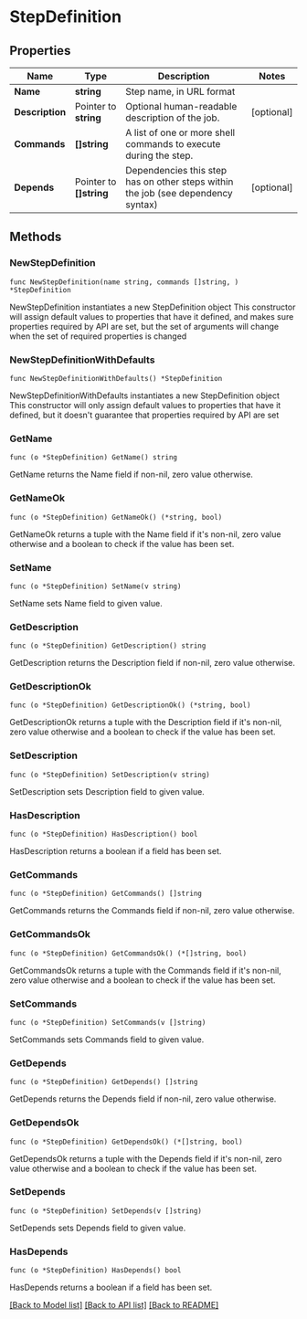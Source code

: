 # StepDefinition

## Properties

Name | Type | Description | Notes
------------ | ------------- | ------------- | -------------
**Name** | **string** | Step name, in URL format | 
**Description** | Pointer to **string** | Optional human-readable description of the job. | [optional] 
**Commands** | **[]string** | A list of one or more shell commands to execute during the step. | 
**Depends** | Pointer to **[]string** | Dependencies this step has on other steps within the job (see dependency syntax) | [optional] 

## Methods

### NewStepDefinition

`func NewStepDefinition(name string, commands []string, ) *StepDefinition`

NewStepDefinition instantiates a new StepDefinition object
This constructor will assign default values to properties that have it defined,
and makes sure properties required by API are set, but the set of arguments
will change when the set of required properties is changed

### NewStepDefinitionWithDefaults

`func NewStepDefinitionWithDefaults() *StepDefinition`

NewStepDefinitionWithDefaults instantiates a new StepDefinition object
This constructor will only assign default values to properties that have it defined,
but it doesn't guarantee that properties required by API are set

### GetName

`func (o *StepDefinition) GetName() string`

GetName returns the Name field if non-nil, zero value otherwise.

### GetNameOk

`func (o *StepDefinition) GetNameOk() (*string, bool)`

GetNameOk returns a tuple with the Name field if it's non-nil, zero value otherwise
and a boolean to check if the value has been set.

### SetName

`func (o *StepDefinition) SetName(v string)`

SetName sets Name field to given value.


### GetDescription

`func (o *StepDefinition) GetDescription() string`

GetDescription returns the Description field if non-nil, zero value otherwise.

### GetDescriptionOk

`func (o *StepDefinition) GetDescriptionOk() (*string, bool)`

GetDescriptionOk returns a tuple with the Description field if it's non-nil, zero value otherwise
and a boolean to check if the value has been set.

### SetDescription

`func (o *StepDefinition) SetDescription(v string)`

SetDescription sets Description field to given value.

### HasDescription

`func (o *StepDefinition) HasDescription() bool`

HasDescription returns a boolean if a field has been set.

### GetCommands

`func (o *StepDefinition) GetCommands() []string`

GetCommands returns the Commands field if non-nil, zero value otherwise.

### GetCommandsOk

`func (o *StepDefinition) GetCommandsOk() (*[]string, bool)`

GetCommandsOk returns a tuple with the Commands field if it's non-nil, zero value otherwise
and a boolean to check if the value has been set.

### SetCommands

`func (o *StepDefinition) SetCommands(v []string)`

SetCommands sets Commands field to given value.


### GetDepends

`func (o *StepDefinition) GetDepends() []string`

GetDepends returns the Depends field if non-nil, zero value otherwise.

### GetDependsOk

`func (o *StepDefinition) GetDependsOk() (*[]string, bool)`

GetDependsOk returns a tuple with the Depends field if it's non-nil, zero value otherwise
and a boolean to check if the value has been set.

### SetDepends

`func (o *StepDefinition) SetDepends(v []string)`

SetDepends sets Depends field to given value.

### HasDepends

`func (o *StepDefinition) HasDepends() bool`

HasDepends returns a boolean if a field has been set.


[[Back to Model list]](../README.md#documentation-for-models) [[Back to API list]](../README.md#documentation-for-api-endpoints) [[Back to README]](../README.md)


